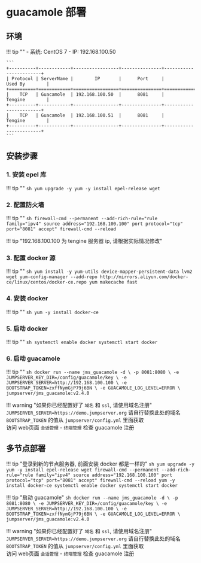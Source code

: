 # guacamole 部署

## 环境

!!! tip ""
    - 系统: CentOS 7
    - IP: 192.168.100.50

    ```
    +----------+------------+-----------------+---------------+------------------------+
    | Protocol | ServerName |        IP       |      Port     |         Used By        |
    +==========+============+=================+===============+========================+
    |    TCP   | Guacamole  | 192.168.100.50  |      8081     |         Tengine        |
    +----------+------------+-----------------+---------------+------------------------+
    |    TCP   | Guacamole  | 192.168.100.51  |      8081     |         Tengine        |
    +----------+------------+-----------------+---------------+------------------------+
    ```

## 安装步骤

### 1. 安装 epel 库

!!! tip ""
    ```sh
    yum upgrade -y
    yum -y install epel-release wget
    ```

### 2. 配置防火墙

!!! tip ""
    ```sh
    firewall-cmd --permanent --add-rich-rule="rule family="ipv4" source address="192.168.100.100" port protocol="tcp" port="8081" accept"
    firewall-cmd --reload
    ```

!!! tip "192.168.100.100 为 tengine 服务器 ip, 请根据实际情况修改"

### 3. 配置 docker 源

!!! tip ""
    ```sh
    yum install -y yum-utils device-mapper-persistent-data lvm2 wget
    yum-config-manager --add-repo http://mirrors.aliyun.com/docker-ce/linux/centos/docker-ce.repo
    yum makecache fast
    ```

### 4. 安装 docker

!!! tip ""
    ```sh
    yum -y install docker-ce
    ```

### 5. 启动 docker

!!! tip ""
    ```sh
    systemctl enable docker
    systemctl start docker
    ```

### 6. 启动 guacamole

!!! tip ""
    ```sh
    docker run --name jms_guacamole -d \
      -p 8081:8080 \
      -e JUMPSERVER_KEY_DIR=/config/guacamole/key \
      -e JUMPSERVER_SERVER=http://192.168.100.100 \
      -e BOOTSTRAP_TOKEN=zxffNymGjP79j6BN \
      -e GUACAMOLE_LOG_LEVEL=ERROR \
      jumpserver/jms_guacamole:v2.4.0
    ```

!!! warning "如果你已经配置好了 `域名` 和 `ssl`, 请使用域名注册"
    `JUMPSERVER_SERVER=https://demo.jumpserver.org`  请自行替换此处的域名  
    `BOOTSTRAP_TOKEN` 的值从 `jumpserver/config.yml` 里面获取  
    访问 web页面 `会话管理` - `终端管理` 检查 guacamole 注册

## 多节点部署

!!! tip "登录到新的节点服务器, 前面安装 docker 都是一样的"
    ```sh
    yum upgrade -y
    yum -y install epel-release wget
    firewall-cmd --permanent --add-rich-rule="rule family="ipv4" source address="192.168.100.100" port protocol="tcp" port="8081" accept"
    firewall-cmd --reload
    yum -y install docker-ce
    systemctl enable docker
    systemctl start docker
    ```

!!! tip "启动 guacamole"
    ```sh
    docker run --name jms_guacamole -d \
      -p 8081:8080 \
      -e JUMPSERVER_KEY_DIR=/config/guacamole/key \
      -e JUMPSERVER_SERVER=http://192.168.100.100 \
      -e BOOTSTRAP_TOKEN=zxffNymGjP79j6BN \
      -e GUACAMOLE_LOG_LEVEL=ERROR \
      jumpserver/jms_guacamole:v2.4.0
    ```

!!! warning "如果你已经配置好了 `域名` 和 `ssl`, 请使用域名注册"
    `JUMPSERVER_SERVER=https://demo.jumpserver.org`  请自行替换此处的域名  
    `BOOTSTRAP_TOKEN` 的值从 `jumpserver/config.yml` 里面获取  
    访问 web页面 `会话管理` - `终端管理` 检查 guacamole 注册
